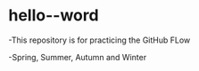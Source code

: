 # hello--word
-This repository is for practicing the GitHub FLow

-Spring, Summer, Autumn and Winter
